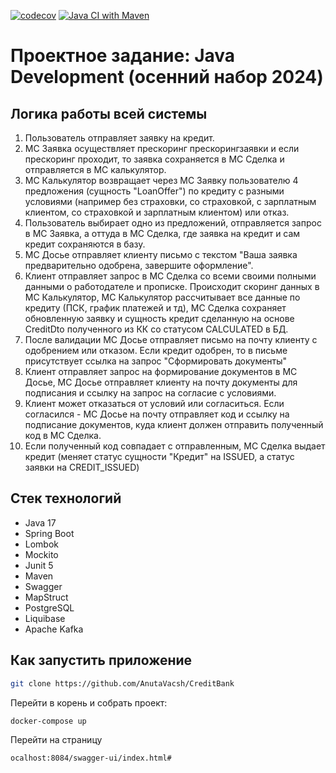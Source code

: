 [![codecov](https://codecov.io/gh/AnutaVacsh/CreditBank/branch/master/graph/badge.svg?token=YOUR_TOKEN)](https://codecov.io/gh/AnutaVacsh/CreditBank)
[![Java CI with Maven](https://github.com/AnutaVacsh/CreditBank/actions/workflows/calculator.yml/badge.svg)](https://github.com/AnutaVacsh/CreditBank/actions/workflows/calculator.yml)

# Проектное задание: Java Development (осенний набор 2024)

## Логика работы всей системы

1. Пользователь отправляет заявку на кредит.
2. МС Заявка осуществляет прескоринг прескорингзаявки и если прескоринг проходит, то заявка сохраняется в МС Сделка и
   отправляется в МС калькулятор.
3. МС Калькулятор возвращает через МС Заявку пользователю 4 предложения (сущность "LoanOffer") по кредиту с разными
   условиями (например без страховки, со страховкой, с зарплатным клиентом, со страховкой и зарплатным клиентом) или
   отказ.
4. Пользователь выбирает одно из предложений, отправляется запрос в МС Заявка, а оттуда в МС Сделка, где заявка на
   кредит и сам кредит сохраняются в базу.
5. МС Досье отправляет клиенту письмо с текстом "Ваша заявка предварительно одобрена, завершите оформление".
6. Клиент отправляет запрос в МС Сделка со всеми своими полными данными о работодателе и прописке.
   Происходит скоринг данных в МС Калькулятор, МС Калькулятор рассчитывает все данные по кредиту (ПСК, график платежей и
   тд), МС Сделка сохраняет обновленную заявку и сущность кредит сделанную на основе CreditDto полученного из КК со
   статусом CALCULATED в БД.
7. После валидации МС Досье отправляет письмо на почту клиенту с одобрением или отказом.
   Если кредит одобрен, то в письме присутствует ссылка на запрос "Сформировать документы"
8. Клиент отправляет запрос на формирование документов в МС Досье, МС Досье отправляет клиенту на почту документы для
   подписания и ссылку на запрос на согласие с условиями.
9. Клиент может отказаться от условий или согласиться.
   Если согласился - МС Досье на почту отправляет код и ссылку на подписание документов, куда клиент должен отправить
   полученный код в МС Сделка.
10. Если полученный код совпадает с отправленным, МС Сделка выдает кредит (меняет статус сущности "Кредит" на ISSUED, а
    статус заявки на CREDIT_ISSUED)

## Стек технологий

- Java 17
- Spring Boot
- Lombok
- Mockito
- Junit 5
- Maven
- Swagger
- MapStruct
- PostgreSQL
- Liquibase
- Apache Kafka

## Как запустить приложение

```bash
git clone https://github.com/AnutaVacsh/CreditBank 
```

Перейти в корень и собрать проект:

```bash
docker-compose up
```

Перейти на страницу

```bash
ocalhost:8084/swagger-ui/index.html#
```